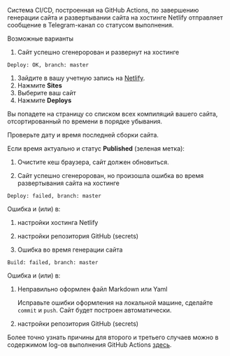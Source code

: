 Система CI/CD, построенная на GitHub Actions, по завершению генерации сайта и развертывании сайта на хостинге Netlify отправляет сообщение в Telegram-канал со статусом выполнения.

Возможные варианты

1. Сайт успешно сгенеророван и развернут на хостинге
  ```text
  Deploy: OK, branch: master
  ```

   1. Зайдите в вашу учетную запись на [Netlify](https://netlify.com).
   2. Нажмите **Sites**
   3. Выберите ваш сайт
   4. Нажмите **Deploys**


   Вы попадете на страницу со списком всех компиляций вашего сайта, отсортированный по времени в порядке убывания.


   Проверьте дату и время последней сборки сайта. 
   
   Если время актуально и статус **Published** (зеленая метка):

   1. Очистите кеш браузера, сайт должен обновиться.


2. Сайт успешно сгенеророван, но произошла ошибка во время развертывания сайта на хостинге

  ```text
  Deploy: failed, branch: master
  ```
  
  Ошибка и (или) в:
  1. настройки хостинга Netlify
  1. настройки репозитория GitHub (secrets)

3. Ошибка во время генерации сайта

  ```text
  Build: failed, branch: master
  ```

  Ошибка и (или) в:
  1. Неправильно оформлен файл Markdown или Yaml
     
     Исправьте ошибки оформления на локальной машине, сделайте `commit` и `push`. Сайт будет построен автоматически.

  2. настройки репозитория GitHub (secrets)


Более точно узнать причины для второго и третьего случаев можно в содержимом log-ов выполнения GitHub Actions [здесь](https://github.com/alextim/s-bars/actions).

